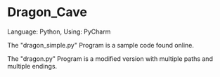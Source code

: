 # Dragon_Cave
Language: Python, Using: PyCharm

The "dragon_simple.py" Program is a sample code found online.

The "dragon.py" Program is a modified version with multiple paths and multiple endings.
